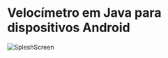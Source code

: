 # Velocímetro em Java para dispositivos Android


![SpleshScreen](https://user-images.githubusercontent.com/17484983/61721849-953f2880-ad3f-11e9-873d-3eefcef5d420.jpg)
